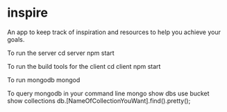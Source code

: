# inspire
An app to keep track of inspiration and resources to help you achieve your goals.

To run the server
cd server
npm start

To run the build tools for the client
cd client
npm start

To run mongodb
mongod

To query mongodb in your command line
mongo
show dbs
use bucket
show collections
db.[NameOfCollectionYouWant].find().pretty();
